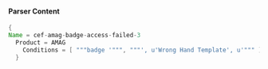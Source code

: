 #### Parser Content
```Java
{
Name = cef-amag-badge-access-failed-3
  Product = AMAG
    Conditions = [ """badge '""", """', u'Wrong Hand Template', u'""" ]
  }
```